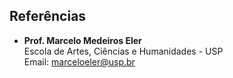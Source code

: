 ## Referências

- **Prof. Marcelo Medeiros Eler**  
  Escola de Artes, Ciências e Humanidades - USP  
  Email: [marceloeler@usp.br](mailto:marceloeler@usp.br)
